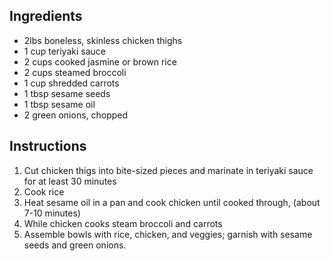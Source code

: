 ## Ingredients

- 2lbs boneless, skinless chicken thighs
- 1 cup teriyaki sauce
- 2 cups cooked jasmine or brown rice
- 2 cups steamed broccoli
- 1 cup shredded carrots
- 1 tbsp sesame seeds
- 1 tbsp sesame oil
- 2 green onions, chopped

## Instructions

1. Cut chicken thigs into bite-sized pieces and marinate in teriyaki sauce for at least 30 minutes
2. Cook rice
3. Heat sesame oil in a pan and cook chicken until cooked through, (about 7-10 minutes)
4. While chicken cooks steam broccoli and carrots
5. Assemble bowls with rice, chicken, and veggies; garnish with sesame seeds and green onions.
